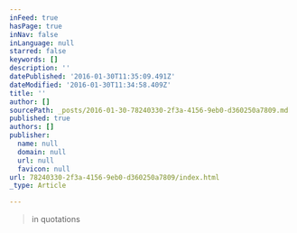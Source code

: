 ```yaml
---
inFeed: true
hasPage: true
inNav: false
inLanguage: null
starred: false
keywords: []
description: ''
datePublished: '2016-01-30T11:35:09.491Z'
dateModified: '2016-01-30T11:34:58.409Z'
title: ''
author: []
sourcePath: _posts/2016-01-30-78240330-2f3a-4156-9eb0-d360250a7809.md
published: true
authors: []
publisher:
  name: null
  domain: null
  url: null
  favicon: null
url: 78240330-2f3a-4156-9eb0-d360250a7809/index.html
_type: Article

---
```

> in quotations